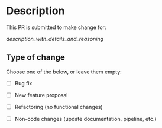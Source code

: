 # Description

This PR is submitted to make change for:

_description_with_details_and_reasoning_

## Type of change

Choose one of the below, or leave them empty:

- [ ] Bug fix
- [ ] New feature proposal
- [ ] Refactoring (no functional changes)
- [ ] Non-code changes (update documentation, pipeline, etc.)

